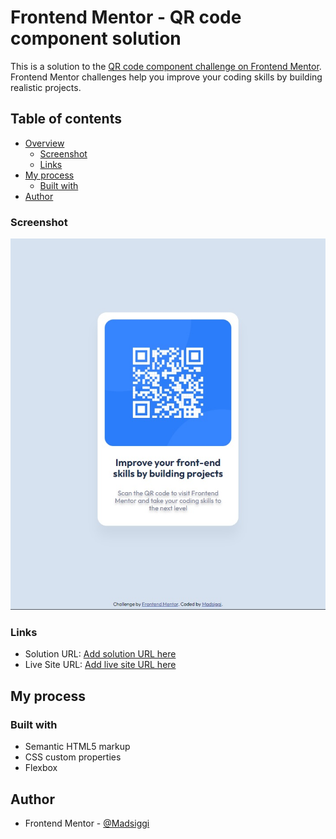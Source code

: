 # Frontend Mentor - QR code component solution

This is a solution to the [QR code component challenge on Frontend Mentor](https://www.frontendmentor.io/challenges/qr-code-component-iux_sIO_H). Frontend Mentor challenges help you improve your coding skills by building realistic projects.

## Table of contents

- [Overview](#overview)
  - [Screenshot](#screenshot)
  - [Links](#links)
- [My process](#my-process)
  - [Built with](#built-with)
- [Author](#author)

### Screenshot

![](./screenshot.jpg)

### Links

- Solution URL: [Add solution URL here](https://github.com/Madsiggi/QR-Component)
- Live Site URL: [Add live site URL here](https://madsiggi.github.io/QR-Component/)

## My process

### Built with

- Semantic HTML5 markup
- CSS custom properties
- Flexbox

## Author

- Frontend Mentor - [@Madsiggi](https://www.frontendmentor.io/profile/Madsiggi)
